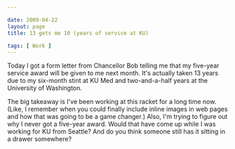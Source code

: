 ```yaml
--- 

date: 2009-04-22
layout: page
title: 13 gets me 10 (years of service at KU)

tags: [ Work ]
---
```

Today I got a form letter from Chancellor Bob telling me that my five-year service award will be given to me next month. It's actually taken 13 years due to my six-month stint at KU Med and two-and-a-half years at the University of Washington.

The big takeaway is I've been working at this racket for a long time now. (Like, I remember when you could finally include inline images in web pages and how that was going to be a game changer.) Also, I'm trying to figure out why I never got a five-year award. Would that have come up while I was working for KU from Seattle? And do you think someone still has it sitting in a drawer somewhere?
